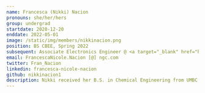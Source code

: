 ```yaml
---
name: Francesca (Nikki) Nacion
pronouns: she/her/hers
group: undergrad
startdate: 2020-12-20
enddate: 2022-05-01
image: /static/img/members/nikkinacion.png
position: BS CBEE, Spring 2022
subsequent: Associate Electronics Engineer @ <a target="_blank" href="https://www.northropgrumman.com/" > Northrop Grumman</a>
email: FrancescaNicole.Nacion [@] ngc.com
twitter: Fran_Nacion
linkedin: francesca-nicole-nacion
github: nikkinacion1
description: Nikki received her B.S. in Chemical Engineering from UMBC and is currently working as an Associate Electronics Engineer in the pathways program in PVD Process Engineering team at the Advanced Technology Lab at Northrop Grumman. During her free time, she enjoys running and playing tennis.
---
```

